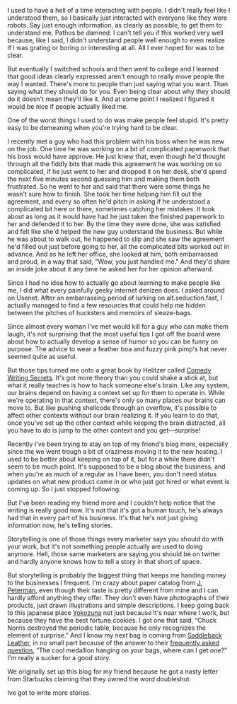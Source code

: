 I used to have a hell of a time interacting with people. I didn't really feel like I understood them, so I basically just interacted with everyone like they were robots. Say just enough information, as clearly as possible, to get them to understand me. Pathos be damned. I can't tell you if this worked very well because, like I said, I didn't understand people well enough to even realize if I was grating or boring or interesting at all. All I ever hoped for was to be clear.

But eventually I switched schools and then went to college and I learned that good ideas clearly expressed aren't enough to really move people the way I wanted. There's more to people than just saying what you want. Than saying what they should do for you. Even being clear about why they should do it doesn't mean they'll like it. And at some point I realized I figured it would be nice if people actually liked me.

One of the worst things I used to do was make people feel stupid. It's pretty easy to be demeaning when you're trying hard to be clear.

I recently met a guy who had this problem with his boss when he was new on the job. One time he was working on a bit of complicated paperwork that his boss would have approve. He just knew that, even though he'd thought through all the fiddly bits that made this agreement he was working on so complicated, if he just went to her and dropped it on her desk, she'd spend the next five minutes second guessing him and making them both frustrated. So he went to her and said that there were some things he wasn't sure how to finish. She took her time helping him fill out the agreement, and every so often he'd pitch in asking if he understood a complicated bit here or there, sometimes catching her mistakes. It took about as long as it would have had he just taken the finished paperwork to her and defended it to her. By the time they were done, she was satisfied and felt like she'd helped the new guy understand the business. But while he was about to walk out, he happened to slip and she saw the agreement he'd filled out just before going to her, all the complicated bits worked out in advance. And as he left her office, she looked at him, both embarrassed and proud, in a way that said, "Wow, you just handled me." And they'd share an inside joke about it any time he asked her for her opinion afterward.

Since I had no idea how to actually go about learning to make people like me, I did what every painfully geeky internet denizen does. I asked around on Usenet. After an embarrassing period of lurking on alt.seduction.fast, I actually managed to find a few resources that could help me hidden between the pitches of hucksters and memoirs of sleaze-bags.

Since almost every woman I've met would kill for a guy who can make them laugh, it's not surprising that the most useful tips I got off the board were about how to actually develop a sense of humor so you can be funny on purpose. The advice to wear a feather boa and fuzzy pink pimp's hat never seemed quite as useful.

But those tips turned me onto a great book by Helitzer called [Comedy Writing Secrets][helitzer]. It's got more theory than you could shake a stick at, but what it really teaches is how to hack someone else's brain. Like any system, our brains depend on having a context set up for them to operate in. While we're operating in that context, there's only so many places our brains can move to. But like pushing shellcode through an overflow, it's possible to affect other contexts without our brain realizing it. If you learn to do that,  once you've set up the other context while keeping the brain distracted, all you have to do is jump to the other context and you get—surprise!

Recently I've been trying to stay on top of my friend's blog more, especially since the we went trough a bit of craziness moving it to the new hosting. I used to be better about keeping on top of it, but for a while there didn't seem to be much point. It's supposed to be a blog about the business, and when you're as much of a regular as I have been, you don't need status updates on what new product came in or who just got hired or what event is coming up. So I just stopped following.

But I've been reading my friend more and I couldn't help notice that the writing is really good now. It's not that it's got a human touch, he's always had that in every part of his business. It's that he's not just giving information now, he's telling stories.

Storytelling is one of those things every marketer says you should do with your work, but it's not something people actually are used to doing anymore. Hell, those same marketers are saying you should be on twitter and hardly anyone knows how to tell a story in that short of space.

But storytelling is probably the biggest thing that keeps me handing money to the businesses I frequent. I'm crazy about paper catalog from [J. Peterman][jpeterman], even though their taste is pretty different from mine and I can hardly afford anything they offer. They don't even have photographs of their products, just drawn illustrations and simple descriptions. I keep going back to this japanese place [Yokozuna] not just because it's near where I work, but because they have the best fortune cookies. I got one that said, “Chuck Norris destroyed the periodic table, because he only recognizes the element of surprise.” And I know my next bag is coming from [Saddleback Leather][saddlebackleather], in no small part because of the answer to their [frequently asked question][saddlefaq], “The cool medallion hanging on your bags, where can I get one?” I'm really a sucker for a good story.

We originally set up this blog for my friend because he got a nasty letter from Starbucks claiming that they owned the word doubleshot.




Ive got to write more stories.

[helitzer]:http://www.amazon.com/Comedy-Writing-Secrets-Best-Selling-Think/dp/1582973571
[jpeterman]:http://jpeterman.com/
[saddlebackleather]:http://saddlebackleather.com/
[yokozuna]:http://yokozunatulsa.com/
[saddlefaq]:http://www.saddlebackleather.com/11-questions
